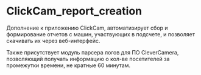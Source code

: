 # ClickCam_report_creation
Дополнение к приложению ClickCam, автоматизирует сбор и формирование отчетов с машин, участвующих в подсчете, и позволяет скачивать их через веб-интерфейс.

Также присутствует модуль парсера логов для ПО CleverCamera, позволяющий получать информацию о кол-ве посетителей за промежутки времени, не кратные 60 минутам.
